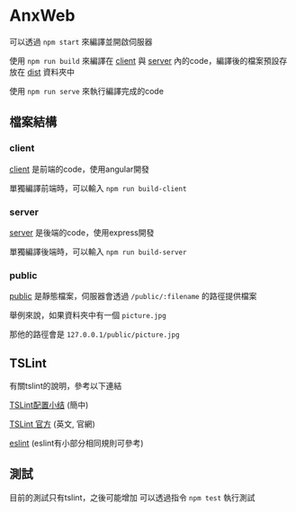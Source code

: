# AnxWeb

可以透過 `npm start` 來編譯並開啟伺服器

使用 `npm run build` 來編譯在 [client](/client) 與 [server](/server) 內的code，編譯後的檔案預設存放在 [dist](/dist) 資料夾中

使用 `npm run serve` 來執行編譯完成的code


## 檔案結構

### client
[client](/client) 是前端的code，使用angular開發

單獨編譯前端時，可以輸入 `npm run build-client`

### server
[server](/server) 是後端的code，使用express開發

單獨編譯後端時，可以輸入 `npm run build-server`

### public
[public](/public) 是靜態檔案，伺服器會透過 `/public/:filename` 的路徑提供檔案

舉例來說，如果資料夾中有一個 `picture.jpg`

那他的路徑會是 `127.0.0.1/public/picture.jpg`


## TSLint
有關tslint的說明，參考以下連結

[TSLint配置小结](https://zhuanlan.zhihu.com/p/29970355) (簡中)

[TSLint 官方](https://palantir.github.io/tslint/rules/) (英文, 官網)

[eslint](http://eslint.cn/) (eslint有小部分相同規則可參考)


## 測試
目前的測試只有tslint，之後可能增加
可以透過指令 `npm test` 執行測試
